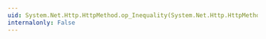 ```yaml
---
uid: System.Net.Http.HttpMethod.op_Inequality(System.Net.Http.HttpMethod,System.Net.Http.HttpMethod)
internalonly: False
---
```

